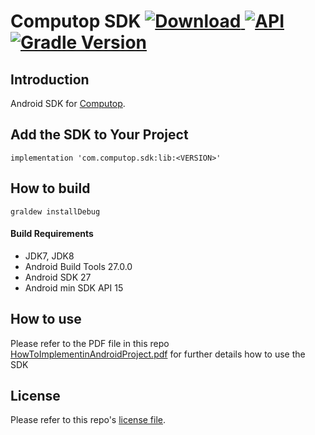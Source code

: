 # Computop SDK  [ ![Download](https://api.bintray.com/packages/exozetag/maven/computop-android-sdk/images/download.svg) ](https://bintray.com/exozetag/maven/computop-android-sdk/_latestVersion) [![API](https://img.shields.io/badge/API-15%2B-brightgreen.svg?style=flat)](https://android-arsenal.com/api?level=15)  [![Gradle Version](https://img.shields.io/badge/gradle-4.3-green.svg)](https://docs.gradle.org/current/release-notes)

## Introduction

Android SDK for [Computop](https://www.computop.com/).


## Add the SDK to Your Project

    implementation 'com.computop.sdk:lib:<VERSION>'

## How to build

    graldew installDebug
    
#### Build Requirements

- JDK7, JDK8
- Android Build Tools 27.0.0
- Android SDK 27 
- Android min SDK API 15

## How to use

Please refer to the PDF file in this repo [HowToImplementinAndroidProject.pdf](docs/HowToImplementinAndroidProject.pdf) for further details how to use the SDK


## License

Please refer to this repo's [license file](LICENSE).

